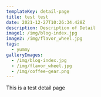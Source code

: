 ```yaml
---
templateKey: detail-page
title: test test
date: 2021-12-27T10:26:34.428Z
description: Description of Detail
image1: /img/blog-index.jpg
image2: /img/flavor_wheel.jpg
tags:
  - yummy
galleryImages:
  - /img/blog-index.jpg
  - /img/flavor_wheel.jpg
  - /img/coffee-gear.png
---
```

This is a test detail page